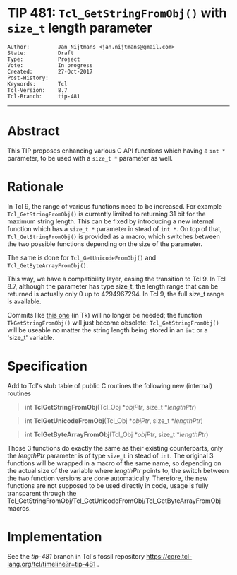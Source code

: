 # TIP 481: `Tcl_GetStringFromObj()` with `size_t` length parameter
	Author:         Jan Nijtmans <jan.nijtmans@gmail.com>
	State:          Draft
	Type:           Project
	Vote:           In progress
	Created:        27-Oct-2017
	Post-History:
	Keywords:       Tcl
	Tcl-Version:    8.7
	Tcl-Branch:     tip-481
-----
# Abstract

This TIP proposes enhancing various C API functions which having a `int *` parameter,
to be used with a `size_t *` parameter as well.

# Rationale

In Tcl 9, the range of various functions need to be increased. For example
`Tcl_GetStringFromObj()` is currently limited to returning 31 bit for the
maximum string length. This can be fixed by introducing a new internal
function which has a `size_t *` parameter in stead of `int *`.
On top of that, `Tcl_GetStringFromObj()` is provided as a macro, which switches
between the two possible functions depending on the size of the parameter.

The same is done for `Tcl_GetUnicodeFromObj()` and `Tcl_GetByteArrayFromObj()`.

This way, we have a compatibility layer, easing the transition to Tcl 9.
In Tcl 8.7, although the parameter has type size\_t, the length range
that can be returned is actually only 0 up to 4294967294. In Tcl 9, the full
size\_t range is available.

Commits like [this one](https://core.tcl-lang.org/tk/info/1597671a5e01ad99) (in Tk)
will no longer be needed; the function `TkGetStringFromObj()` will just become
obsolete: `Tcl_GetStringFromObj()` will be useable no matter the string length
being stored in an `int` or a 'size_t' variable.

# Specification

Add to Tcl's stub table of public C routines the following new (internal) routines

 > int **TclGetStringFromObj**\(Tcl\_Obj \*_objPtr_, size\_t \*_lengthPtr_\)

 > int **TclGetUnicodeFromObj**\(Tcl\_Obj \*_objPtr_, size\_t \*_lengthPtr_\)

 > int **TclGetByteArrayFromObj**\(Tcl\_Obj \*_objPtr_, size\_t \*_lengthPtr_\)

Those 3 functions do exactly the same as their existing counterparts, only the _lengthPtr_
parameter is of type `size_t` in stead of `int`. The original 3 functions will be wrapped in
a macro of the same name, so depending on the actual size of the variable where _lengthPtr_
points to, the switch between the two function versions are done automatically. Therefore, the
new functions are not supposed to be used directly in code, usage is fully transparent
through the Tcl\_GetStringFromObj/Tcl\_GetUnicodeFromObj/Tcl\_GetByteArrayFromObj macros.

# Implementation

See the _tip-481_ branch in Tcl's fossil repository
<https://core.tcl-lang.org/tcl/timeline?r=tip-481> .
